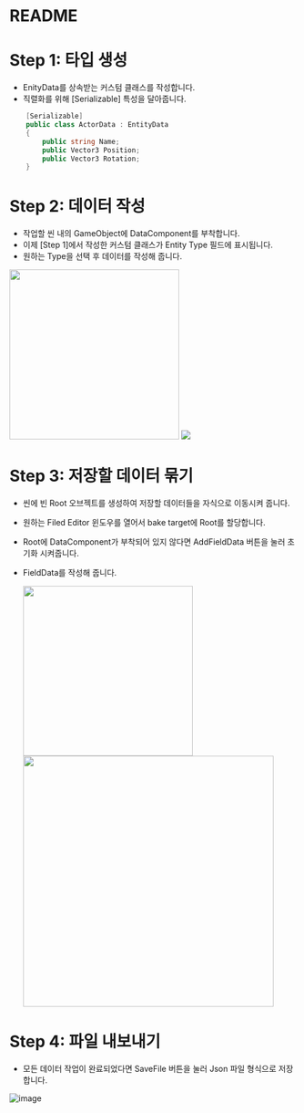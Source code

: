 # README

# Step 1: 타입 생성

- EnityData를 상속받는 커스텀 클래스를 작성합니다.
- 직렬화를 위해 [Serializable] 특성을 달아줍니다.

``` C#
    [Serializable]
    public class ActorData : EntityData
    {
        public string Name;
        public Vector3 Position;
        public Vector3 Rotation;
    }
```

# Step 2: 데이터 작성

- 작업할 씬 내의 GameObject에 DataComponent를 부착합니다.
- 이제 [Step 1]에서 작성한 커스텀 클래스가 Entity Type 필드에 표시됩니다.
- 원하는 Type을 선택 후 데이터를 작성해 줍니다.

<div align="up">
  <img src ="https://github.com/user-attachments/assets/ac7cf7d1-d217-470d-9525-4fb60c4afdb6" width = "298">
  <img src ="https://github.com/user-attachments/assets/4d028196-b16b-4072-8c69-12960b8ef938">
</div>

# Step 3: 저장할 데이터 묶기

- 씬에 빈 Root 오브젝트를 생성하여 저장할 데이터들을 자식으로 이동시켜 줍니다.
- 원하는 Filed Editor 윈도우를 열어서 bake target에 Root를 할당합니다.
- Root에 DataComponent가 부착되어 있지 않다면 AddFieldData 버튼을 눌러 초기화 시켜줍니다.
- FieldData를 작성해 줍니다.

  <img src = "https://github.com/user-attachments/assets/e231e0db-60e4-4493-ad02-8f8db8834ed7" width = "298">  
  <img src = "https://github.com/user-attachments/assets/8b3c86cd-9bee-437b-8376-45b8d8c1264d" width = "440">



# Step 4: 파일 내보내기

- 모든 데이터 작업이 완료되었다면 SaveFile 버튼을 눌러 Json 파일 형식으로 저장합니다.

![image](https://github.com/user-attachments/assets/aae9514d-1a9e-41d7-a6c6-1449c885ef08)
